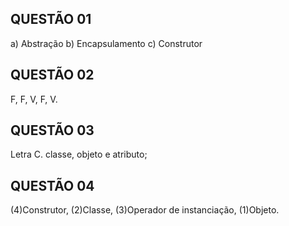 ## QUESTÃO 01
a) Abstração b) Encapsulamento c) Construtor
## QUESTÃO 02
F, F, V, F, V.
## QUESTÃO 03
Letra C. classe, objeto e atributo;
## QUESTÃO 04
(4)Construtor, (2)Classe, (3)Operador de instanciação, (1)Objeto.
